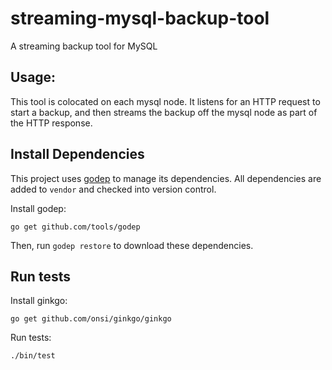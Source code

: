 # streaming-mysql-backup-tool
A streaming backup tool for MySQL

## Usage:
This tool is colocated on each mysql node.
It listens for an HTTP request to start a backup, and then streams the backup off the mysql node as part of the HTTP response.

## Install Dependencies
This project uses [godep](https://github.com/tools/godep) to manage its dependencies.
All dependencies are added to `vendor` and checked into version control.

Install godep:
```
go get github.com/tools/godep
```

Then, run `godep restore` to download these dependencies.

## Run tests

Install ginkgo:
```
go get github.com/onsi/ginkgo/ginkgo
```

Run tests:
```
./bin/test
```
